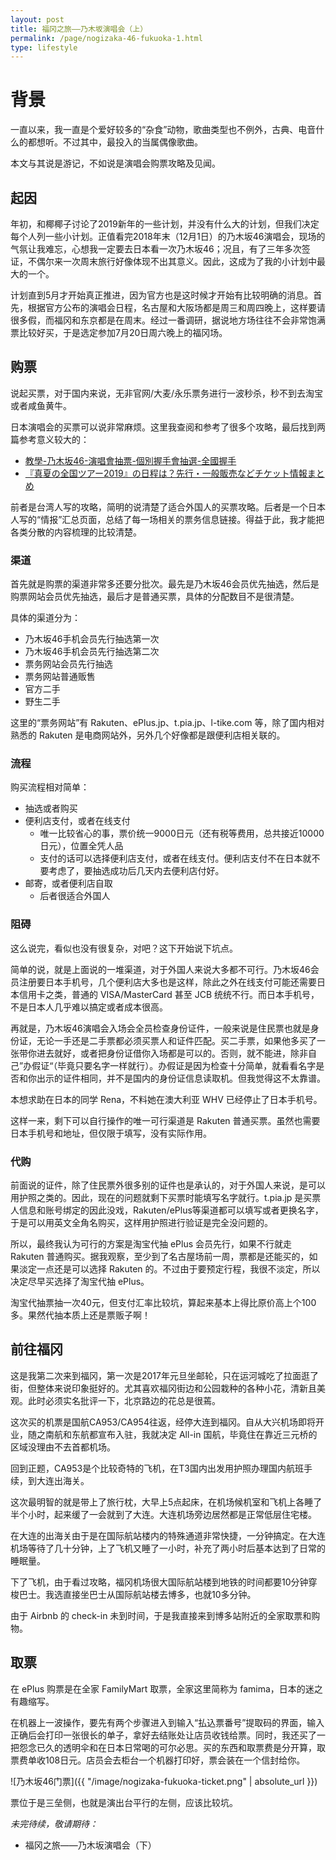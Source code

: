 ```yaml
---
layout: post
title: 福冈之旅——乃木坂演唱会（上）
permalink: /page/nogizaka-46-fukuoka-1.html
type: lifestyle
---
```


# 背景

一直以来，我一直是个爱好较多的“杂食”动物，歌曲类型也不例外，古典、电音什么的都想听。不过其中，最投入的当属偶像歌曲。

本文与其说是游记，不如说是演唱会购票攻略及见闻。

## 起因

年初，和椰椰子讨论了2019新年的一些计划，并没有什么大的计划，但我们决定每个人列一些小计划。正值看完2018年末（12月1日）的乃木坂46演唱会，现场的气氛让我难忘，心想我一定要去日本看一次乃木坂46；况且，有了三年多次签证，不偶尔来一次周末旅行好像体现不出其意义。因此，这成为了我的小计划中最大的一个。

计划直到5月才开始真正推进，因为官方也是这时候才开始有比较明确的消息。首先，根据官方公布的演唱会日程，名古屋和大阪场都是周三和周四晚上，这样要请很多假，而福冈和东京都是在周末。经过一番调研，据说地方场往往不会非常饱满票比较好买，于是选定参加7月20日周六晚上的福冈场。

## 购票

说起买票，对于国内来说，无非官网/大麦/永乐票务进行一波秒杀，秒不到去淘宝或者咸鱼黄牛。

日本演唱会的买票可以说非常麻烦。这里我查阅和参考了很多个攻略，最后找到两篇参考意义较大的：

* [教學-乃木坂46-演唱會抽票-個別握手會抽選-全國握手](https://tokyo-mo.com/2018/03/%E6%95%99%E5%AD%B8-%E4%B9%83%E6%9C%A8%E5%9D%8246-%E6%BC%94%E5%94%B1%E6%9C%83%E6%8A%BD%E7%A5%A8-%E5%80%8B%E5%88%A5%E6%8F%A1%E6%89%8B%E6%9C%83%E6%8A%BD%E9%81%B8-%E5%85%A8%E5%9C%8B%E6%8F%A1%E6%89%8B/)
* [『真夏の全国ツアー2019』の日程は？先行・一般販売などチケット情報まとめ](https://yuyan-pace.com/nogizaka46-live-summer-nationwide-tour-2019-information/)

前者是台湾人写的攻略，简明的说清楚了适合外国人的买票攻略。后者是一个日本人写的“情报”汇总页面，总结了每一场相关的票务信息链接。得益于此，我才能把各类分散的内容梳理的比较清楚。

### 渠道

首先就是购票的渠道非常多还要分批次。最先是乃木坂46会员优先抽选，然后是购票网站会员优先抽选，最后才是普通买票，具体的分配数目不是很清楚。

具体的渠道分为：

* 乃木坂46手机会员先行抽选第一次
* 乃木坂46手机会员先行抽选第二次
* 票务网站会员先行抽选
* 票务网站普通贩售
* 官方二手
* 野生二手

这里的“票务网站”有 Rakuten、ePlus.jp、t.pia.jp、l-tike.com 等，除了国内相对熟悉的 Rakuten 是电商网站外，另外几个好像都是跟便利店相关联的。

### 流程

购买流程相对简单：

* 抽选或者购买
* 便利店支付，或者在线支付
    * 唯一比较省心的事，票价统一9000日元（还有税等费用，总共接近10000日元），位置全凭人品
    * 支付的话可以选择便利店支付，或者在线支付。便利店支付不在日本就不要考虑了，要抽选成功后几天内去便利店付好。
* 邮寄，或者便利店自取
    * 后者很适合外国人

### 阻碍

这么说完，看似也没有很复杂，对吧？这下开始说下坑点。

简单的说，就是上面说的一堆渠道，对于外国人来说大多都不可行。乃木坂46会员注册要日本手机号，几个便利店大多也是这样，除此之外在线支付可能还需要日本信用卡之类，普通的 VISA/MasterCard 甚至 JCB 统统不行。而日本手机号，不是日本人几乎难以搞定或者成本很高。

再就是，乃木坂46演唱会入场会全员检查身份证件，一般来说是住民票也就是身份证，无论一手还是二手票都必须买票人和证件匹配。买二手票，如果他多买了一张带你进去就好，或者把身份证借你入场都是可以的。否则，就不能进，除非自己”办假证“（毕竟只要名字一样就行）。办假证是因为检查十分简单，就看看名字是否和你出示的证件相同，并不是国内的身份证信息读取机。但我觉得这不太靠谱。

本想求助在日本的同学 Rena，不料她在澳大利亚 WHV 已经停止了日本手机号。

这样一来，剩下可以自行操作的唯一可行渠道是 Rakuten 普通买票。虽然也需要日本手机号和地址，但仅限于填写，没有实际作用。

### 代购

前面说的证件，除了住民票外很多别的证件也是承认的，对于外国人来说，是可以用护照之类的。因此，现在的问题就剩下买票时能填写名字就行。t.pia.jp 是买票人信息和账号绑定的因此没戏，Rakuten/ePlus等渠道都可以填写或者更换名字，于是可以用英文全角名购买，这样用护照进行验证是完全没问题的。

所以，最终我认为可行的方案是淘宝代抽 ePlus 会员先行，如果不行就走 Rakuten 普通购买。据我观察，至少到了名古屋场前一周，票都是还能买的，如果淡定一点还是可以选择 Rakuten 的。不过由于要预定行程，我很不淡定，所以决定尽早买选择了淘宝代抽 ePlus。

淘宝代抽票抽一次40元，但支付汇率比较坑，算起来基本上得比原价高上个100多。果然代抽本质上还是票贩子啊！

## 前往福冈

这是我第二次来到福冈，第一次是2017年元旦坐邮轮，只在运河城吃了拉面逛了街，但整体来说印象挺好的。尤其喜欢福冈街边和公园栽种的各种小花，清新且美观。此时必须实名批评一下，北京路边的花总是很蔫。

这次买的机票是国航CA953/CA954往返，经停大连到福冈。自从大兴机场即将开业，随之南航和东航都宣布入驻，我就决定 All-in 国航，毕竟住在靠近三元桥的区域没理由不去首都机场。

回到正题，CA953是个比较奇特的飞机，在T3国内出发用护照办理国内航班手续，到大连出海关。

这次最明智的就是带上了旅行枕，大早上5点起床，在机场候机室和飞机上各睡了半个小时，起来缓了一会就到了大连。大连机场旁边居然都是正常低层住宅楼。

在大连的出海关由于是在国际航站楼内的特殊通道非常快捷，一分钟搞定。在大连机场等待了几十分钟，上了飞机又睡了一小时，补充了两小时后基本达到了日常的睡眠量。

下了飞机，由于看过攻略，福冈机场很大国际航站楼到地铁的时间都要10分钟穿梭巴士。我选直接坐巴士从国际航站楼去博多，也就10多分钟。

由于 Airbnb 的 check-in 未到时间，于是我直接来到博多站附近的全家取票和购物。

## 取票

在 ePlus 购票是在全家 FamilyMart 取票，全家这里简称为 famima，日本的迷之有趣缩写。

在机器上一波操作，要先有两个步骤进入到输入“払込票番号”提取码的界面，输入正确后会打印一张很长的单子，拿好去结账处让店员收钱给票。同时，我还买了一把怨念已久的透明伞和在日本日常喝的可尔必思。买的东西和取票费是分开算，取票费单收108日元。店员会去柜台一个机器打印好，票会装在一个信封给你。

![乃木坂46门票]({{ "/image/nogizaka-fukuoka-ticket.png" | absolute_url }})

票位于是三垒侧，也就是演出台平行的左侧，应该比较坑。

_未完待续，敬请期待：_

* 福冈之旅——乃木坂演唱会（下）
